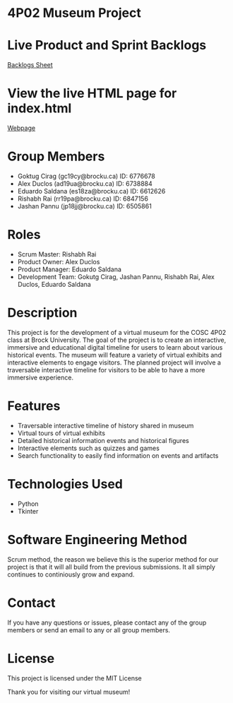 4P02 Museum Project
====================

# Live Product and Sprint Backlogs
[Backlogs Sheet](https://docs.google.com/spreadsheets/d/1FwdKNZmc1wWEivzn2ezl59bVdrNpcElhstLYFrKzrvw/edit?usp=sharing)

# View the live HTML page for index.html
[Webpage](https://htmlpreview.github.io/?https://github.com/Rishabh9742/COSC4P02/blob/main/Web/index.html)

# Group Members

<ul>
  <li>Goktug Cirag (gc19cy@brocku.ca) ID: 6776678</li>
  <li>Alex Duclos (ad19ua@brocku.ca) ID: 6738884</li>
  <li>Eduardo Saldana (es18za@brocku.ca) ID: 6612626</li>
  <li>Rishabh Rai (rr19pa@brocku.ca) ID: 6847156</li>
  <li>Jashan Pannu (jp18jj@brocku.ca) ID: 6505861</li>
</ul>

# Roles
<ul>
  <li>Scrum Master: Rishabh Rai</li>
  <li>Product Owner: Alex Duclos</li>
  <li>Product Manager: Eduardo Saldana</li>
  <li>Development Team: Gokutg Cirag, Jashan Pannu, Rishabh Rai, Alex Duclos, Eduardo Saldana</li>
</ul>

# Description
This project is for the development of a virtual museum for the COSC 4P02 class at Brock University. The goal of the project is to create an interactive, immersive and educational digital timeline for users to learn about various historical events. The museum will feature a variety of virtual exhibits and interactive elements to engage visitors. The planned project will involve a traversable interactive timeline for visitors to be able to have a more immersive experience.

# Features
<ul>
  <li> Traversable interactive timeline of history shared in museum </li>
  <li> Virtual tours of virtual exhibits </li>
  <li> Detailed historical information events and historical figures </li>
  <li> Interactive elements such as quizzes and games </li>
  <li> Search functionality to easily find information on events and artifacts </li>
</ul>

# Technologies Used
<ul>
  <li> Python </li>
  <li> Tkinter </li>
</ul>

# Software Engineering Method
Scrum method, the reason we believe this is the superior method for our project is that it will all build from the previous submissions. It all simply continues to continiously grow and expand.

# Contact
If you have any questions or issues, please contact any of the group members or send an email to any or all group members. 

# License
This project is licensed under the MIT License

Thank you for visiting our virtual museum!
